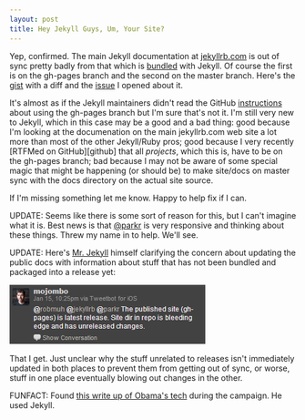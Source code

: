 ```yaml
---
layout: post
title: Hey Jekyll Guys, Um, Your Site?
---
```


Yep, confirmed. The main Jekyll documentation at [jekyllrb.com][] is out
of sync pretty badly from that which is [bundled][] with Jekyll. Of course
the first is on the gh-pages branch and the second on the master branch.
Here's the [gist][] with a diff and the [issue][] I opened about it.

It's almost as if the Jekyll maintainers didn't read the GitHub
[instructions][] about using the gh-pages branch but I'm sure
that's not it.  I'm still very new to Jekyll, which in this case may be a good and a
bad thing: good because I'm looking at the documenation on the main
jekyllrb.com web site a lot more
than most of the other Jekyll/Ruby pros; good because I very recently
[RTFMed on GitHub][github] that all *projects*, which this is, have to
be on the gh-pages branch; bad because I may not be aware of some special
magic that might be happening (or should be) to make site/docs on
master sync with the docs directory on the actual site source.

If I'm missing something let me know. Happy to help fix if I can.

UPDATE: Seems like there is some sort of reason for this, but I can't
imagine what it is. Best news is that [@parkr][] is very responsive
and thinking about these things. Threw my name in to help. We'll see.

UPDATE: Here's [Mr. Jekyll][] himself clarifying the concern about
updating the public docs with information about stuff that has not
been bundled and packaged into a release yet:

![@mojombo clarifies][]

That I get. Just unclear
why the stuff unrelated to releases isn't immediately updated in both
places to prevent them from getting out of sync, or worse, stuff in
one place eventually blowing out changes in the other.

FUNFACT: Found [this write up of Obama's tech][obama] during the campaign. He
used Jekyll.

[main]: https://github.com/jekyll/jekyll/tree/gh-pages
[jekyllrb.com]: http://jekyllrb.com
[bundled]: https://github.com/jekyll/jekyll/tree/master/site 
[instructions]: https://help.github.com/articles/user-organization-and-project-pages
[gist]: https://gist.github.com/robmuh/8433813
[issue]: https://github.com/jekyll/jekyll/issues/1954
[@parkr]: http://github.com/parkr
[Mr. Jekyll]: http://github.com/mojombo
[@mojombo clarifies]: /images/mojombo_on_jekyll_docs.png
[obama]:http://kylerush.net/blog/meet-the-obama-campaigns-250-million-fundraising-platform/ 

